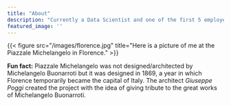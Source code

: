 ```yaml
---
title: "About"
description: "Currently a Data Scientist and one of the first 5 employees in an analytics start-up, Quantiful. I am a super nerd who loves math, coding and travel. I enjoy getting my hands  dirty in data and am always looking for opportunities where data can be used to make the world a better place to live."
featured_image: ''
---
```

{{< figure src="/images/florence.jpg" title="Here is a picture of me at the Piazzale Michelangelo in Florence." >}}


**Fun fact:** Piazzale Michelangelo was not designed/architected by Michelangelo Buonarroti but it was designed in 1869, a year in which Florence temporarily became the capital of Italy. The architect *Giuseppe Poggi* created the project with the idea of giving tribute to the great works of Michelangelo Buonarroti.
